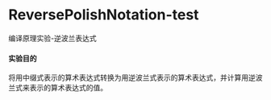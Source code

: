 # ReversePolishNotation-test
编译原理实验-逆波兰表达式

#### 实验目的
将用中缀式表示的算术表达式转换为用逆波兰式表示的算术表达式，并计算用逆波兰式来表示的算术表达式的值。
